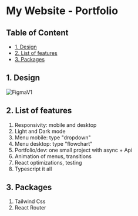 # My Website - Portfolio <!-- omit in toc -->

## Table of Content <!-- omit in toc -->
- [1. Design](#1-design)
- [2. List of features](#2-list-of-features)
- [3. Packages](#3-packages)

## 1. Design

![FigmaV1](https://i.ibb.co/MRfdD8r/Designs.png)

## 2. List of features

1. Responsivity: mobile and desktop
2. Light and Dark mode
3. Menu mobile: type "dropdown"
4. Menu desktop: type "flowchart"
5. Portfolio/dev: one small project with async + Api
6. Animation of menus, transitions
7. React optimizations, testing
8. Typescript it all

## 3. Packages

1. Tailwind Css
2. React Router